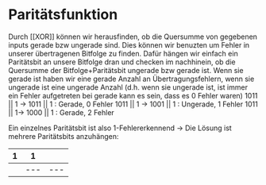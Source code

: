 # Paritätsfunktion
Durch [[XOR]] können wir herausfinden, ob die Quersumme von gegebenen inputs gerade bzw ungerade sind. Dies können wir benuzten um Fehler in unserer übertragenen Bitfolge zu finden.
Dafür hängen wir einfach ein Paritätsbit an unsere Bitfolge dran und checken im nachhinein, ob die Quersumme der Bitfolge+Paritätsbit ungerade bzw gerade ist. Wenn sie gerade ist haben wir eine gerade Anzahl an Übertragungsfehlern, wenn sie ungerade ist eine ungerade Anzahl (d.h. wenn sie ungerade ist, ist immer ein Fehler aufgetreten bei gerade kann es sein, dass es 0 Fehler waren)
1011 || 1 -> 1011 || 1 : Gerade, 0 Fehler
1011 || 1 -> 1001 || 1 : Ungerade, 1 Fehler
1011 || 1-> 1000 || 1 : Gerade, 2 Fehler 

Ein einzelnes Paritätsbit ist also 1-Fehlererkennend
-> Die Lösung ist mehrere Paritätsbits anzuhängen:

| 1   | 1   |     |
| --- | --- | --- |
|     | --- | --- |
